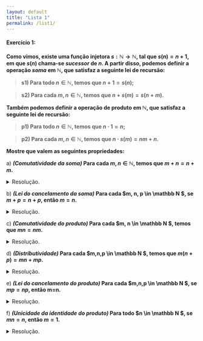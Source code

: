 ```yaml
---
layout: default
title: "Lista 1"
permalink: /list1/
---
```


#### Exercício 1:

**Como vimos, existe uma função injetora
    $s: \mathbb N \rightarrow \mathbb N$, tal que $s(n) = n+1$, em que
    $s(n)$ chama-se *sucessor* de $n$. A partir disso, podemos definir a
    operação *soma* em $\mathbb N$, que satisfaz a seguinte lei de
    recursão:**

>**s1) Para todo $n \in \mathbb N$, temos que $n+1 = s(n)$;**

>**s2) Para cada $m, n \in \mathbb N$, temos que
        $n + s(m) = s(n+m)$.**

**Também podemos definir a operação de produto em $\mathbb N$, que
satisfaz a seguinte lei de recursão:**

>**p1) Para todo $n\in \mathbb N$, temos que $n\cdot 1 = n$;**

>**p2) Para cada $m, n \in \mathbb N$, temos que
        $n\cdot s(m) = nm+n$.**

**Mostre que valem as seguintes propriedades:**

a\) **_(Comutatividade da soma)_ Para cada $m, n \in \mathbb N$, temos
que $m+n = n+m$.**
<div class="box">
<details>
<summary>Resolução.</summary>

Antes, considere a seguinte proposição:<br>
<br>
<p style="margin-left:2%; margin-right:2%;">
<strong>Proposição:</strong> Seja $m \in \mathbb N$, então $m+1 = 1+ m$.
</p>

<details style="margin-left:2%; margin-right:2%;">
<summary > Demonstração da proposição. </summary>

Considere $S \subset \mathbb N$ tal que, 
 
$$S = \{m \in \mathbb N; m+1=1+m\}.$$
Note que $1 \in S$, já que $(1) + 1 = 2 = 1 + (1)$;
 
Vejamos agora que $s(S) \subset S$. Seja $m \in S$, então:

$$
\begin{aligned}
  s(m)+1 &= (m+1) + 1, \quad &&\text{(Definição da função sucessor)}\\
  &= (1+m) + 1, \quad &&\text{(Visto que $m \in S$)} \\
  &= 1 + (m + 1), \quad &&\text{(Associatividade da soma em $\mathbb N$)}\\
  &= 1 + s(m). \quad &&\text{(Definição da função sucessor)}
\end{aligned} 
$$

Deste modo, já que $1 \in S$ e $s(S) \in S$, pelo Princípio da
Indução, temos que $S = \mathbb N$, como queríamos. $\square$
</details>
<br>
<strong>Dem:</strong> Considere $S \subset \mathbb N$ tal que
$S = \{m \in \mathbb N; m+n = n+m, n\in \mathbb N\}$. Da proposição anterior, temos que $1 \in S$, visto que $1 + n = n + 1$.
 Vejamos que $s(S) \subset S$. Tomando $m \in S$,

$$
\begin{align*}
  s(m)+n &= (m+1) + n, \quad &&\text{(Definição da função sucessor)}\\
  &= m + (1+n), \quad &&\text{(Associatividade da soma em $\mathbb N$)} \\
  &= m + (n+1), \quad &&\text{(Proposição anterior)}\\
  &= (m+n) + 1, \quad &&\text{(Associatividade da soma em $\mathbb N$)}\\
  &= (n + m) + 1, \quad &&\text{(Visto que $m \in S$)}\\
  &= n + (m+1), \quad &&\text{(Associatividade da soma em $\mathbb N$)}\\
  &= n + s(m). \quad&&\text{(Definição da função sucessor)}
\end{align*}
$$

Visto que $1 \in S$ e $s(S) \subset S$, pelo Princípio da Indução, temos $S=\mathbb N$
, como queríamos. $\square$

</details>
</div>

b) **_(Lei do cancelamento da soma)_ Para cada $m, n, p \in \mathbb N $, se $m+p = n+ p$, então $m=n$.**
<details class="box">
<summary>Resolução.</summary>

<strong>Dem: </strong> Seja $S \subset \mathbb N $ tal que 

$$
\begin{align*}
S = \{p \in \mathbb N  ; (m+p=n+p) \implies m=n, \quad m,n 
\in \mathbb N \}.
\end{align*}
$$

Ora, $1 \in S$, já que, se $m+1 = n+1$, então $s(m) = s(n)$, e, como $s$ é injetora por definição, então $m=n$. Vejamos que $s(S) \subset S$. Toman
do $p \in S$ e $m+s(p) = n + s(p)$,

$$
\begin{align*}
  m+s(p)&=n+s(p),\\
  m+(p+1) &=n+(p+1), \quad &&\text{(Definição da função sucessor)}\\
  (m+p) + 1 &= (n+p) + 1, \quad &&\text{(Associatividade da soma em 
  $ \mathbb N $)}\\
  s(m+p)&=s(n+p), \quad &&\text{(Definição da função sucessor)}\\
  m+p &=n+p, \quad &&\text{(Injetividade da função sucessor)}\\
  m &= n. \quad &&\text{(Já que $p \in S$)}
\end{align*}
$$

Deste modo, como $1 \in S$ e $s(S) \subset S$, pelo Princípio da Indução, temos $S = \mathbb N $. $\square$

</details>

 c) **_(Comutatividade do produto)_ Para cada $m, n \in \mathbb N $, temos que $mn = nm$.**

<details class="box"> <summary>Resolução.</summary> 
Antes, considere as seguintes proposições:

<br>
<p style="margin-left:2%; margin-right:2%;" >

<strong> Proposição 1: </strong>  Seja $n \in \mathbb N $, 
$n\cdot 1 = 1 \cdot n$.
</p>

<details style="margin-left:2%; margin-right:2%;">
<summary>Demonstração da Proposição 1.</summary> 

Seja $T \subset \mathbb N$ tal que $T = \{n \in \mathbb N ; n\cdot 1
=1\cdot n\}$, queremos mostrar que $T = \mathbb N$. Ora, $1 \in T$, já que pela defini
ção do produto em $\mathbb N$, $(1)\cdot 1 = 1 = 1 \cdot(1)$. Vejamos que $s(T) \subset T$
. Tomando $n \in T$, temos que:


$$
\begin{align*}
  s(n)\cdot 1 &= s(n), \quad&&\text{(Definição do produto em $\mathbb N$)}\\
  &=n + 1, \quad&&\text{(Definição da função sucessor)}\\
  &=1\cdot n + 1, \quad&&\text{(Da definição do produto e sabendo que $n \in T$
  , $n = n\cdot 1 = 1 \cdot n$)}\\
  &= 1\cdot s(n). \quad &&\text{(Definição do produto em $\mathbb N$, $m\cdot s(n) = mn+m$)}
\end{align*}
$$
Portanto, como $1 \in T$ e $s(T) \subset T$, segue do Princípio da Indução que $T=\mathbb N$
. $\square$

</details>


<p style="margin-left:2%; margin-right:2%;">
<strong> Proposição 2: </strong>  <i>(Distributiva comutada)</i> 

Para cada $m, n, p \in \mathbb N $, temos que 
$$(n+p)m = nm+pm.$$
</p>

<details style="margin-left:2%; margin-right:2%;" > 
<summary>Demonstração da Proposição 2.</summary> 

 Considere $R=\{m \in \mathbb N ; (n+p)m = nm + pm, \quad n,p \in \mathbb N \}$
 . Note que $1 \in R$, visto que, da definição de produto, $(n+p)\cdot 1 = n + p = n\cdot 1 + p\cdot 1$. Vejamos que $s(R) \subset R$. Assumindo $
m \in R$, temos que:

$$
\begin{align*}
  (n+p)s(m) &= (n+p)m + (n+p), \quad &&\text{(Definição do produto em $\mathbb N$)}\\
  &= (nm + pm) + (n+p), \quad &&\text{(Visto que $m \in R$, $(n+p)m = nm + pm$)}\\
  &= nm + (pm + (p+n)), \quad &&\text{(Associatividade e comutatividade da soma em $
  \mathbb N$)}\\
  &= nm + (n + (pm + p)), \quad &&\text{(Associatividade e comutatividade da soma em $
  \mathbb N$)}\\
  &= (nm + n) + (pm + p), \quad &&\text{(Associatividade da soma em $\mathbb N$)}\\
  &= n\cdot s(m) + p \cdot s(m). \quad &&\text{(Definição do produto em $\mathbb N$)}
\end{align*}
$$

Sendo assim, já que $1 \in R$ e $s(R) \subset R$, 
segue do Princípio da Indução que $R = \mathbb N$. $\square$

</details> 
<br>

<strong> Dem: </strong>  Seja $S = \{n \in \mathbb N  | m\cdot n = n \cdot m, \quad m \in \mathbb N \}$.
 Vejamos que $S = \mathbb N$. Da proposição 1, temos que $1 \in S$. Para verificar que $s(S) 
\subset S$, suponhamos que $n \in S$, tendo assim:

$$
\begin{align*}
  m\cdot s(n) &= mn + m, \quad &&\text{(Definição do produto em $\mathbb N$)}\\
    &= nm + m, \quad &&\text{(Visto que $n \in S$, $mn = nm$)}\\
    &= nm + 1m, \quad &&\text{(Da proposição 1, $m=m\cdot 1 = 1 \cdot m$)}\\
    &= (n + 1)m, \quad &&\text{(Distributiva comutada)}\\
    &= s(n) \cdot m. \quad &&\text{(Definição da função sucessor)}
\end{align*}
$$

Deste modo, como $1 \in S$ e $s(S) \subset S$, do Princípio da Indução, temos q
ue $S = \mathbb N $, como queríamos. $\square$

</details> 

d) **_(Distributividade)_ Para cada $m,n,p \in \mathbb N $, 
temos que $m(n+p) = mn + mp$.**

<details class="box"> <summary>Resolução.</summary>

<strong> Dem: </strong>  Ora, da <i>distributiva comutada</i>, demonstrada no item anterior, temos que, para cada 
$m,n,p \in \mathbb N $, $(n+p)m = nm +pm$. Portanto,
$$
\begin{align*}
  m(n+p) &= (n + p)m, \quad &&\text{(Comutatividade do produto 
  em $ \mathbb N $)}\\
  &= nm + pm, \quad &&\text{(Distributiva comutada)}\\
  &= mn + mp. \quad &&\text{(Comutatividade do produto em $ \mathbb N $)}
\end{align*}
$$

Com isto, temos o que queríamos. $\square$

</details> 

e) **_(Lei do cancelamento do produto)_ Para cada $m,n,p \in \mathbb N $, se $mp=np$, então m=n.**

<details class="box"> <summary>Resolução.</summary> 

Antes, mostraremos a unicidade da identidade do produto em $ \mathbb N $.

<br>

<p style="margin-left:2%; margin-right:2%;">
<strong> Proposição: </strong>  <i>(Unicidade da identidade do produto)</i> 
Para todo $n \in N$, se $mn = m$, então $m = 1$
</p>

<details style="margin-left:2%; margin-right:2%;"> 
<summary>Demonstração da proposição:</summary> 

 A fim de absurdo, 
suponhamos que $m \neq 1$, isto é, existe $k \in \mathbb N $
tal que $m = s(k)$, 
ou seja $mn = n$ pode ser reescrito como:

$$
\begin{align*}
  n &= s(k) \cdot n,\\
  &= n\cdot s(k), \quad &&\text{(Comutatividade do produto em 
  $ \mathbb N $)}\\
  &= nk + n. \quad &&\text{(Definição do produto em 
  $ \mathbb N $)} \tag{$\star$}
\end{align*}
$$

Porém, como visto em aula, para cada $x,y \in \mathbb N $, $x\neq x + y$,
 sendo assim, ($\star$) é um absurdo. Deste modo, temos o que queríamos.
$\square$
</details> 
<br>
<strong> Dem: </strong>  Considere os conjuntos 

$$
\begin{align*}
S=&\{p \in \mathbb N 
 ; mp = np \implies m = n, \quad m,n \in \mathbb N \}, \\
 T =& \{m \in \mathbb N  ; mp=np\implies m=n,\quad n \in 
 \mathbb N , p\in S\}.
\end{align*}
$$

 Por construção, segue que $T \subset S$. 
Ora, $1 \in T$, já que, da 
unicidade da identidade no produto e da proposição 1 do item c, 
$1\cdot p = np \implies n = 1$. Vejamos que $s(T) \subset T$, 
supondo que $m \in T$ e escolhendo $n \in \mathbb N $ e $p \in S$
 de tal forma que $s(m)p = np$, queremos mostrar que $s(m) = n$,
  sendo assim,

$$
\begin{align*}
  s(m) p &= np,\\
  p\cdot s(m) &= pn, \quad &&\text{(Comutatividade do produto 
  em $ \mathbb N $)}\\
  pm + p &= pn. \quad &&\text{(Definição do produto 
  em $ \mathbb N $)} \tag{(1)}
\end{align*}
$$

Note que, se $n = 1$, $p = p + pm$, o que por $(\star)$, teremos um absurdo. Portanto $n \neq 1$, ou seja, existe 
$\omega \in \mathbb N $ tal que 
$n = s(\omega)$. Sendo assim, (1) pode ser reescrito da seguinte forma:

$$
\begin{align*}
  pm + p &= pn = p\cdot s(\omega),\\
  pm + p &= p\omega + p, \quad &&\text{(Definição do produto em 
  $ \mathbb N $)}\\
  pm &= p\omega, \quad &&\text{(Lei do cancelamento da soma 
  em $ \mathbb N $)}\\
  mp &= \omega p, \quad &&\text{(Comutatividade do produto 
  em $ \mathbb N $)} \\
  m &= \omega, \quad &&\text{(Já que $p \in S$ e $m \in T$)}\\
  s(m) &= s(\omega), \quad && \text{(Injeção da função sucessor)}\\
  s(m) &= n. \quad &&\text{(Já que $n = s(\omega)$)}
\end{align*}
$$
Dito isto, já que como $1 \in T$ e $s(T) \subset T$, segue do Princípio da Indução que $T = \mathbb N $, mais ainda, $T \subset S \subset \mathbb N $, 
mas como $T = \mathbb N $
, segue que $S= \mathbb N $, como queríamos. $\square$
</details>

f) **_(Unicidade da identidade do produto)_ Para todo $n \in \mathbb N $,
se $mn = n$, então $m = 1$.**

<details class="box"> <summary>Resolução.</summary> 
Demonstrado como proposição em (1e).
</details> 
